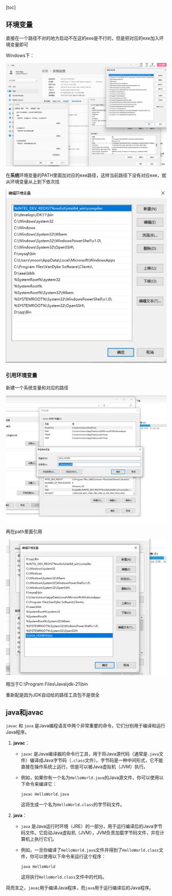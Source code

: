 [toc]

## 环境变量

直接在一个路径不对的地方启动不在这的exe是不行的，但是把对应的exe加入环境变量即可

Windows下：

![image-20241115133131038](./assets/image-20241115133131038.png) 

在**系统**环境变量的PATH里面加对应的exe路径，这样当前路径下没有对应exe，就从环境变量从上到下依次找

![image-20241115133226884](./assets/image-20241115133226884.png) 

### 引用环境变量

新建一个系统变量和对应的路径

![image-20241115183357634](./assets/image-20241115183357634.png)

 再在path里面引用

![image-20241115183450915](./assets/image-20241115183450915.png) 

相当于C:\Program Files\Java\jdk-21\bin

重新配是因为JDK自动给的路径工具包不是很全

## java和javac

`javac` 和 `java` 是Java编程语言中两个非常重要的命令，它们分别用于编译和运行Java程序。

1. **javac**：
   - `javac` 是Java编译器的命令行工具，用于将Java源代码（通常是`.java`文件）编译成Java字节码（`.class`文件）。字节码是一种中间形式，它不能直接在操作系统上运行，但是可以被Java虚拟机（JVM）执行。
   
   - 例如，如果你有一个名为`HelloWorld.java`的Java源文件，你可以使用以下命令来编译它：
     ```
     javac HelloWorld.java
     ```
     这将生成一个名为`HelloWorld.class`的字节码文件。

2. **java**：
   - `java` 是Java运行时环境（JRE）的一部分，用于运行编译后的Java字节码文件。它启动Java虚拟机（JVM），JVM负责加载字节码文件，并在计算机上执行它们。
   
   - 例如，一旦你编译了`HelloWorld.java`文件并得到了`HelloWorld.class`文件，你可以使用以下命令来运行这个程序：
     ```
     java HelloWorld
     ```
     这将执行`HelloWorld.class`文件中的代码。

简而言之，`javac`用于编译Java程序，而`java`用于运行编译后的Java程序。